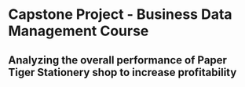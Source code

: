 # Capstone Project - Business Data Management Course

## Analyzing the overall performance of Paper Tiger Stationery shop to increase profitability